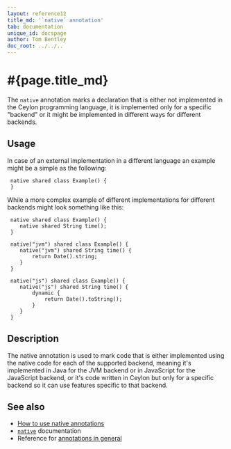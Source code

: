 ```yaml
---
layout: reference12
title_md: '`native` annotation'
tab: documentation
unique_id: docspage
author: Tom Bentley
doc_root: ../../..
---
```


# #{page.title_md}

The `native` annotation marks a declaration that is either not implemented
in the Ceylon programming language, it is implemented only for a specific
"backend" or it might be implemented in different ways for different backends.

## Usage

In case of an external implementation in a different language an example
might be a simple as the following:

<!-- try: -->
     native shared class Example() {
     }

While a more complex example of different implementations for different
backends might look something like this:

<!-- try: -->
     native shared class Example() {
        native shared String time();
     }

     native("jvm") shared class Example() {
        native("jvm") shared String time() {
            return Date().string;
        }
     }

     native("js") shared class Example() {
        native("js") shared String time() {
            dynamic {
                return Date().toString();
            }
        }
     }

## Description

The native annotation is used to mark code that is either implemented
using the native code for each of the supported backend, meaning it's
implemented in Java for the JVM backend or in JavaScript for the
JavaScript backend, or it's code written in Ceylon but only for
a specific backend so it can use features specific to that backend.

## See also

* [How to use native annotations](../../interoperability/native)
* [`native`](#{site.urls.apidoc_1_2}/index.html#native) documentation
* Reference for [annotations in general](../../structure/annotation/)

